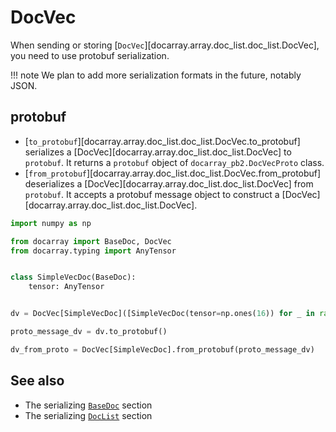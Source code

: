 # DocVec

When sending or storing [`DocVec`][docarray.array.doc_list.doc_list.DocVec], you need to use protobuf serialization. 

!!! note
    We plan to add more serialization formats in the future, notably JSON.

## protobuf

- [`to_protobuf`][docarray.array.doc_list.doc_list.DocVec.to_protobuf] serializes a [DocVec][docarray.array.doc_list.doc_list.DocVec] to `protobuf`. It returns a `protobuf` object of `docarray_pb2.DocVecProto` class. 
- [`from_protobuf`][docarray.array.doc_list.doc_list.DocVec.from_protobuf] deserializes a [DocVec][docarray.array.doc_list.doc_list.DocVec] from `protobuf`. It accepts a protobuf message object to construct a [DocVec][docarray.array.doc_list.doc_list.DocVec].

```python
import numpy as np

from docarray import BaseDoc, DocVec
from docarray.typing import AnyTensor


class SimpleVecDoc(BaseDoc):
    tensor: AnyTensor


dv = DocVec[SimpleVecDoc]([SimpleVecDoc(tensor=np.ones(16)) for _ in range(8)])

proto_message_dv = dv.to_protobuf()

dv_from_proto = DocVec[SimpleVecDoc].from_protobuf(proto_message_dv)
```

## See also

* The serializing [`BaseDoc`](./send_doc.md) section
* The serializing [`DocList`](./send_doclist.md) section

